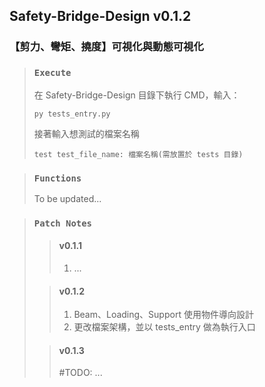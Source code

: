 ## **Safety-Bridge-Design v0.1.2**
### 【剪力、彎矩、撓度】可視化與動態可視化


> ### **`Execute`**
> 在 Safety-Bridge-Design 目錄下執行 CMD，輸入： 
> ```
> py tests_entry.py
> ```
> 接著輸入想測試的檔案名稱
> ```
> test test_file_name: 檔案名稱(需放置於 tests 目錄)
> ```

> ### **`Functions`**
> 
> To be updated...


> ### **`Patch Notes`**
>> #### **v0.1.1**
>> 1. ...
>
>> #### **v0.1.2**
>> 1. Beam、Loading、Support 使用物件導向設計
>> 2. 更改檔案架構，並以 tests_entry 做為執行入口 
>
>> #### **v0.1.3**
>> #TODO: ...